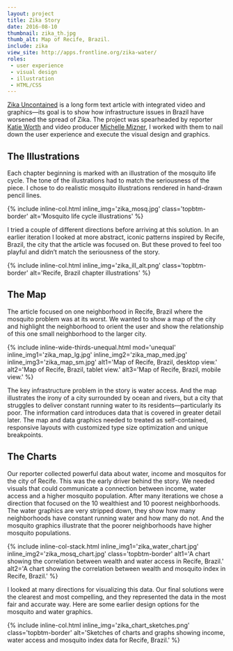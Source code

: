 ```yaml
---
layout: project
title: Zika Story
date: 2016-08-10
thumbnail: zika_th.jpg
thumb_alt: Map of Recife, Brazil.
include: zika
view_site: http://apps.frontline.org/zika-water/
roles: 
 - user experience
 - visual design
 - illustration
 - HTML/CSS
---
```


[Zika Uncontained](http://apps.frontline.org/zika-water/) is a long form text article with integrated video and graphics—its goal is to show how infrastructure issues in Brazil have worsened the spread of Zika. The project was spearheaded by reporter [Katie Worth](https://twitter.com/katieworth) and video producer [Michelle Mizner](https://twitter.com/michellemizner), I worked with them to nail down the user experience and execute the visual design and graphics.

## The Illustrations
Each chapter beginning is marked with an illustration of the mosquito life cycle. The tone of the illustrations had to match the seriousness of the piece. I chose to do realistic mosquito illustrations rendered in hand-drawn pencil lines.

{% include inline-col.html inline_img='zika_mosq.jpg' class='topbtm-border' alt='Mosquito life cycle illustrations' %}

I tried a couple of different directions before arriving at this solution. In an earlier iteration I looked at more abstract, iconic patterns inspired by Recife, Brazil, the city that the article was focused on. But these proved to feel too playful and didn’t match the seriousness of the story.

{% include inline-col.html inline_img='zika_ill_alt.png' class='topbtm-border' alt='Recife, Brazil chapter illustrations' %}

## The Map
The article focused on one neighborhood in Recife, Brazil where the mosquito problem was at its worst. We wanted to show a map of the city and highlight the neighborhood to orient the user and show the relationship of this one small neighborhood to the larger city.

{% include inline-wide-thirds-unequal.html mod='unequal' inline_img1='zika_map_lg.jpg' inline_img2='zika_map_med.jpg' inline_img3='zika_map_sm.jpg' alt1='Map of Recife, Brazil, desktop view.' alt2='Map of Recife, Brazil, tablet view.' alt3='Map of Recife, Brazil, mobile view.' %}

The key infrastructure problem in the story is water access. And the map illustrates the irony of a city surrounded by ocean and rivers, but a city that struggles to deliver constant running water to its residents—particularly its poor. The information card introduces data that is covered in greater detail later. The map and data graphics needed to treated as self-contained, responsive layouts with customized type size optimization and unique breakpoints. 

## The Charts
Our reporter collected powerful data about water, income and mosquitos for the city of Recife. This was the early driver behind the story. We needed visuals that could communicate a connection between income, water access and a higher mosquito population. After many iterations we chose a direction that focused on the 10 wealthiest and 10 poorest neighborhoods. The water graphics are very stripped down, they show how many neighborhoods have constant running water and how many do not. And the mosquito graphics illustrate that the poorer neighborhoods have higher mosquito populations.

{% include inline-col-stack.html inline_img1='zika_water_chart.jpg' inline_img2='zika_mosq_chart.jpg' class='topbtm-border' alt1='A chart showing the correlation between wealth and water access in Recife, Brazil.' alt2='A chart showing the correlation between wealth and mosquito index in Recife, Brazil.' %}

I looked at many directions for visualizing this data. Our final solutions were the clearest and most compelling, and they represented the data in the most fair and accurate way. Here are some earlier design options for the mosquito and water graphics.

{% include inline-col.html inline_img='zika_chart_sketches.png' class='topbtm-border' alt='Sketches of charts and graphs showing income, water access and mosquito index data for Recife, Brazil.' %}

